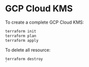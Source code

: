 # GCP Cloud KMS

To create a complete GCP Cloud KMS:

```bash
terraform init
terraform plan
terraform apply
```

To delete all resource:

```bash
terraform destroy
`
